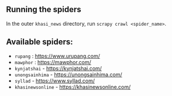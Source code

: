 ## Running the spiders
In the outer `khasi_news` directory, run `scrapy crawl <spider_name>`.

## Available spiders:
- `rupang` : https://www.urupang.com/
- `mawphor` : https://mawphor.com/
- `kynjatshai` - https://kynjatshai.com/
- `unongsainhima` - https://unongsainhima.com/
- `syllad` - https://www.syllad.com/
- `khasinewsonline` - https://khasinewsonline.com/